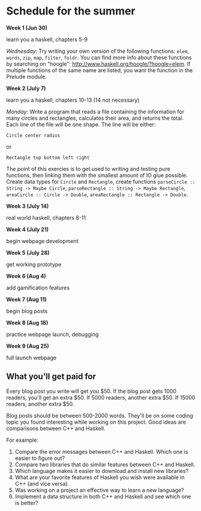 # Schedule for the summer

**Week 1 (Jun 30)**

learn you a haskell, chapters 5-9

*Wednesday*: Try writing your own version of the following functions: `elem`, `words`, `zip`, `map`, `filter`, `foldr`.  You can find more info about these functions by searching on "hoogle": http://www.haskell.org/hoogle/?hoogle=elem.  If multiple functions of the same name are listed, you want the function in the Prelude module.

**Week 2 (July 7)**

learn you a haskell, chapters 10-13 (14 not necessary)

*Monday*:  Write a program that reads a file containing the information for many circles and rectangles, calculates their area, and returns the total.  Each line of the file will be one shape.  The line will be either:

```
Circle center radius
```

or

```
Rectangle top bottom left right
```

The point of this exercies is to get used to writing and testing pure functions, then linking them with the smallest amount of IO glue possible.  Create data types for `Circle` and `Rectangle`, create functions `parseCircle :: String -> Maybe Circle`, `parseRectangle :: String -> Maybe Rectangle`, `areaCircle :: Circle -> Double`, `areaRectangle :: Rectangle -> Double`.

**Week 3 (July 14)**

real world haskell, chapters 8-11

**Week 4 (July 21)**

begin webpage development

**Week 5 (July 28)**

get working prototype

**Week 6 (Aug 4)**

add gamification features

**Week 7 (Aug 11)**

begin blog posts

**Week 8 (Aug 18)**

practice webpage launch, debugging

**Week 9 (Aug 25)**

full launch webpage

## What you'll get paid for

Every blog post you write will get you $50.  If the blog post gets 1000 readers, you'll get an extra $50.  If 5000 readers, another extra $50.  If 15000 readers, another extra $50.

Blog posts should be between 500-2000 words.  They'll be on some coding topic you found interesting while working on this project.  Good ideas are comparisons between C++ and Haskell.

For example:

1.  Compare the error messages between C++ and Haskell.   Which one is easier to figure out?
2.  Compare two libraries that do similar features between C++ and Haskell.
3.  Which language makes it easier to download and install new libraries?
4.  What are your favorite features of Haskell you wish were available in C++ (and vice versa).
5.  Was working on a project an effective way to learn a new language?
6.  Implement a data structure in both C++ and Haskell and see which one is better?
